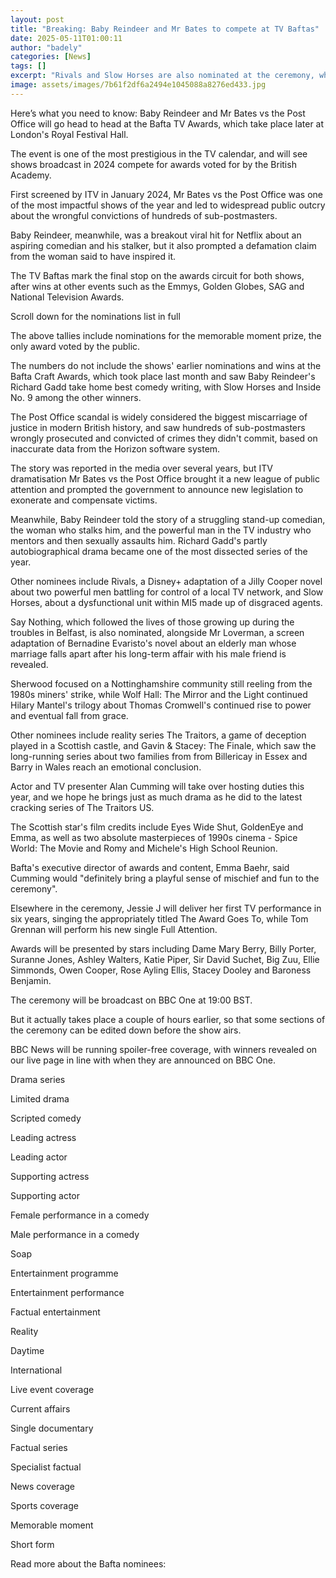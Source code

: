 ```yaml
---
layout: post
title: "Breaking: Baby Reindeer and Mr Bates to compete at TV Baftas"
date: 2025-05-11T01:00:11
author: "badely"
categories: [News]
tags: []
excerpt: "Rivals and Slow Horses are also nominated at the ceremony, which will be hosted by Alan Cumming."
image: assets/images/7b61f2df6a2494e1045088a8276ed433.jpg
---
```


Here’s what you need to know: Baby Reindeer and Mr Bates vs the Post Office will go head to head at the Bafta TV Awards, which take place later at London's Royal Festival Hall.

The event is one of the most prestigious in the TV calendar, and will see shows broadcast in 2024 compete for awards voted for by the British Academy.

First screened by ITV in January 2024, Mr Bates vs the Post Office was one of the most impactful shows of the year and led to widespread public outcry about the wrongful convictions of hundreds of sub-postmasters.

Baby Reindeer, meanwhile, was a breakout viral hit for Netflix about an aspiring comedian and his stalker, but it also prompted a defamation claim from the woman said to have inspired it. 

The TV Baftas mark the final stop on the awards circuit for both shows, after wins at other events such as the Emmys, Golden Globes, SAG and National Television Awards.

Scroll down for the nominations list in full

The above tallies include nominations for the memorable moment prize, the only award voted by the public.

The numbers do not include the shows' earlier nominations and wins at the Bafta Craft Awards, which took place last month and saw Baby Reindeer's Richard Gadd take home best comedy writing, with Slow Horses and Inside No. 9 among the other winners.

The Post Office scandal is widely considered the biggest miscarriage of justice in modern British history, and saw hundreds of sub-postmasters wrongly prosecuted and convicted of crimes they didn't commit, based on inaccurate data from the Horizon software system.

The story was reported in the media over several years, but ITV dramatisation Mr Bates vs the Post Office brought it a new league of public attention and prompted the government to announce new legislation to exonerate and compensate victims.

Meanwhile, Baby Reindeer told the story of a struggling stand-up comedian, the woman who stalks him, and the powerful man in the TV industry who mentors and then sexually assaults him. Richard Gadd's partly autobiographical drama became one of the most dissected series of the year.

Other nominees include Rivals, a Disney+ adaptation of a Jilly Cooper novel about two powerful men battling for control of a local TV network, and Slow Horses, about a dysfunctional unit within MI5 made up of disgraced agents.

Say Nothing, which followed the lives of those growing up during the troubles in Belfast, is also nominated, alongside Mr Loverman, a screen adaptation of Bernadine Evaristo's novel about an elderly man whose marriage falls apart after his long-term affair with his male friend is revealed.

Sherwood focused on a Nottinghamshire community still reeling from the 1980s miners' strike, while Wolf Hall: The Mirror and the Light continued Hilary Mantel's trilogy about Thomas Cromwell's continued rise to power and eventual fall from grace. 

Other nominees include reality series The Traitors, a game of deception played in a Scottish castle, and Gavin & Stacey: The Finale, which saw the long-running series about two families from from Billericay in Essex and Barry in Wales reach an emotional conclusion. 

Actor and TV presenter Alan Cumming will take over hosting duties this year, and we hope he brings just as much drama as he did to the latest cracking series of The Traitors US. 

The Scottish star's film credits include Eyes Wide Shut, GoldenEye and Emma, as well as two absolute masterpieces of 1990s cinema - Spice World: The Movie and Romy and Michele's High School Reunion.

Bafta's executive director of awards and content, Emma Baehr, said Cumming would "definitely bring a playful sense of mischief and fun to the ceremony".

Elsewhere in the ceremony, Jessie J will deliver her first TV performance in six years, singing the appropriately titled The Award Goes To, while Tom Grennan will perform his new single Full Attention.

Awards will be presented by stars including Dame Mary Berry, Billy Porter, Suranne Jones, Ashley Walters, Katie Piper, Sir David Suchet, Big Zuu, Ellie Simmonds, Owen Cooper, Rose Ayling Ellis, Stacey Dooley and Baroness Benjamin.

The ceremony will be broadcast on BBC One at 19:00 BST.

But it actually takes place a couple of hours earlier, so that some sections of the ceremony can be edited down before the show airs.

BBC News will be running spoiler-free coverage, with winners revealed on our live page in line with when they are announced on BBC One.

Drama series

Limited drama

Scripted comedy

Leading actress

Leading actor

Supporting actress

Supporting actor

Female performance in a comedy

Male performance in a comedy

Soap

Entertainment programme

Entertainment performance

Factual entertainment

Reality

Daytime

International

Live event coverage

Current affairs

Single documentary

Factual series

Specialist factual

News coverage

Sports coverage

Memorable moment

Short form

Read more about the Bafta nominees: 

